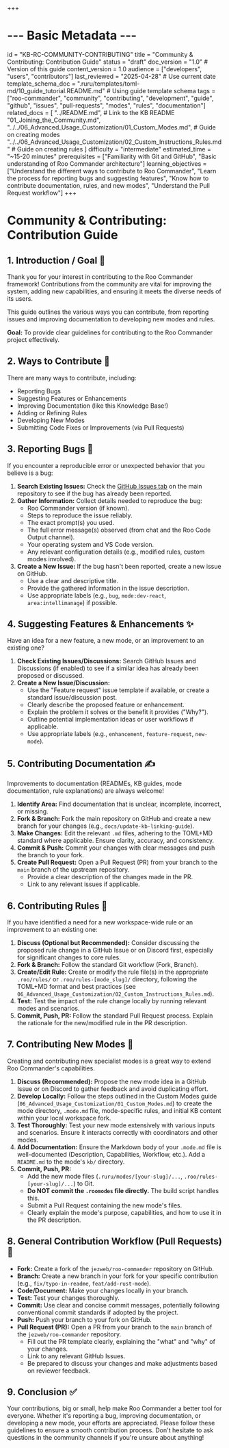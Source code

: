 +++
# --- Basic Metadata ---
id = "KB-RC-COMMUNITY-CONTRIBUTING"
title = "Community & Contributing: Contribution Guide"
status = "draft"
doc_version = "1.0" # Version of this guide
content_version = 1.0
audience = ["developers", "users", "contributors"]
last_reviewed = "2025-04-28" # Use current date
template_schema_doc = ".ruru/templates/toml-md/10_guide_tutorial.README.md" # Using guide template schema
tags = ["roo-commander", "community", "contributing", "development", "guide", "github", "issues", "pull-requests", "modes", "rules", "documentation"]
related_docs = [
    "../README.md", # Link to the KB README
    "01_Joining_the_Community.md",
    "../../06_Advanced_Usage_Customization/01_Custom_Modes.md", # Guide on creating modes
    "../../06_Advanced_Usage_Customization/02_Custom_Instructions_Rules.md" # Guide on creating rules
    ]
difficulty = "intermediate"
estimated_time = "~15-20 minutes"
prerequisites = ["Familiarity with Git and GitHub", "Basic understanding of Roo Commander architecture"]
learning_objectives = ["Understand the different ways to contribute to Roo Commander", "Learn the process for reporting bugs and suggesting features", "Know how to contribute documentation, rules, and new modes", "Understand the Pull Request workflow"]
+++

# Community & Contributing: Contribution Guide

## 1. Introduction / Goal 🎯

Thank you for your interest in contributing to the Roo Commander framework! Contributions from the community are vital for improving the system, adding new capabilities, and ensuring it meets the diverse needs of its users.

This guide outlines the various ways you can contribute, from reporting issues and improving documentation to developing new modes and rules.

**Goal:** To provide clear guidelines for contributing to the Roo Commander project effectively.

## 2. Ways to Contribute 🤝

There are many ways to contribute, including:

*   Reporting Bugs
*   Suggesting Features or Enhancements
*   Improving Documentation (like this Knowledge Base!)
*   Adding or Refining Rules
*   Developing New Modes
*   Submitting Code Fixes or Improvements (via Pull Requests)

## 3. Reporting Bugs 🐞

If you encounter a reproducible error or unexpected behavior that you believe is a bug:

1.  **Search Existing Issues:** Check the [GitHub Issues tab](https://github.com/jezweb/roo-commander/issues) on the main repository to see if the bug has already been reported.
2.  **Gather Information:** Collect details needed to reproduce the bug:
    *   Roo Commander version (if known).
    *   Steps to reproduce the issue reliably.
    *   The exact prompt(s) you used.
    *   The full error message(s) observed (from chat and the Roo Code Output channel).
    *   Your operating system and VS Code version.
    *   Any relevant configuration details (e.g., modified rules, custom modes involved).
3.  **Create a New Issue:** If the bug hasn't been reported, create a new issue on GitHub.
    *   Use a clear and descriptive title.
    *   Provide the gathered information in the issue description.
    *   Use appropriate labels (e.g., `bug`, `mode:dev-react`, `area:intellimanage`) if possible.

## 4. Suggesting Features & Enhancements ✨

Have an idea for a new feature, a new mode, or an improvement to an existing one?

1.  **Check Existing Issues/Discussions:** Search GitHub Issues and Discussions (if enabled) to see if a similar idea has already been proposed or discussed.
2.  **Create a New Issue/Discussion:**
    *   Use the "Feature request" issue template if available, or create a standard issue/discussion post.
    *   Clearly describe the proposed feature or enhancement.
    *   Explain the problem it solves or the benefit it provides ("Why?").
    *   Outline potential implementation ideas or user workflows if applicable.
    *   Use appropriate labels (e.g., `enhancement`, `feature-request`, `new-mode`).

## 5. Contributing Documentation ✍️

Improvements to documentation (READMEs, KB guides, mode documentation, rule explanations) are always welcome!

1.  **Identify Area:** Find documentation that is unclear, incomplete, incorrect, or missing.
2.  **Fork & Branch:** Fork the main repository on GitHub and create a new branch for your changes (e.g., `docs/update-kb-linking-guide`).
3.  **Make Changes:** Edit the relevant `.md` files, adhering to the TOML+MD standard where applicable. Ensure clarity, accuracy, and consistency.
4.  **Commit & Push:** Commit your changes with clear messages and push the branch to your fork.
5.  **Create Pull Request:** Open a Pull Request (PR) from your branch to the `main` branch of the upstream repository.
    *   Provide a clear description of the changes made in the PR.
    *   Link to any relevant issues if applicable.

## 6. Contributing Rules 📜

If you have identified a need for a new workspace-wide rule or an improvement to an existing one:

1.  **Discuss (Optional but Recommended):** Consider discussing the proposed rule change in a GitHub Issue or on Discord first, especially for significant changes to core rules.
2.  **Fork & Branch:** Follow the standard Git workflow (Fork, Branch).
3.  **Create/Edit Rule:** Create or modify the rule file(s) in the appropriate `.roo/rules/` or `.roo/rules-[mode_slug]/` directory, following the TOML+MD format and best practices (see `06_Advanced_Usage_Customization/02_Custom_Instructions_Rules.md`).
4.  **Test:** Test the impact of the rule change locally by running relevant modes and scenarios.
5.  **Commit, Push, PR:** Follow the standard Pull Request process. Explain the rationale for the new/modified rule in the PR description.

## 7. Contributing New Modes 🤖

Creating and contributing new specialist modes is a great way to extend Roo Commander's capabilities.

1.  **Discuss (Recommended):** Propose the new mode idea in a GitHub Issue or on Discord to gather feedback and avoid duplicating effort.
2.  **Develop Locally:** Follow the steps outlined in the Custom Modes guide (`06_Advanced_Usage_Customization/01_Custom_Modes.md`) to create the mode directory, `.mode.md` file, mode-specific rules, and initial KB content within your local workspace fork.
3.  **Test Thoroughly:** Test your new mode extensively with various inputs and scenarios. Ensure it interacts correctly with coordinators and other modes.
4.  **Add Documentation:** Ensure the Markdown body of your `.mode.md` file is well-documented (Description, Capabilities, Workflow, etc.). Add a `README.md` to the mode's `kb/` directory.
5.  **Commit, Push, PR:**
    *   Add the new mode files (`.ruru/modes/[your-slug]/...`, `.roo/rules-[your-slug]/...`) to Git.
    *   **Do NOT commit the `.roomodes` file directly.** The build script handles this.
    *   Submit a Pull Request containing the new mode's files.
    *   Clearly explain the mode's purpose, capabilities, and how to use it in the PR description.

## 8. General Contribution Workflow (Pull Requests) 🔄

*   **Fork:** Create a fork of the `jezweb/roo-commander` repository on GitHub.
*   **Branch:** Create a new branch in your fork for your specific contribution (e.g., `fix/typo-in-readme`, `feat/add-rust-mode`).
*   **Code/Document:** Make your changes locally in your branch.
*   **Test:** Test your changes thoroughly.
*   **Commit:** Use clear and concise commit messages, potentially following conventional commit standards if adopted by the project.
*   **Push:** Push your branch to your fork on GitHub.
*   **Pull Request (PR):** Open a PR from your branch to the `main` branch of the `jezweb/roo-commander` repository.
    *   Fill out the PR template clearly, explaining the "what" and "why" of your changes.
    *   Link to any relevant GitHub Issues.
    *   Be prepared to discuss your changes and make adjustments based on reviewer feedback.

## 9. Conclusion ✅

Your contributions, big or small, help make Roo Commander a better tool for everyone. Whether it's reporting a bug, improving documentation, or developing a new mode, your efforts are appreciated. Please follow these guidelines to ensure a smooth contribution process. Don't hesitate to ask questions in the community channels if you're unsure about anything!